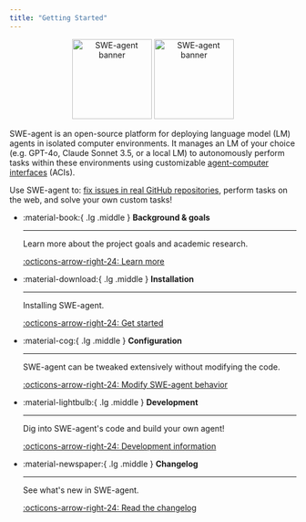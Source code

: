 ```yaml
---
title: "Getting Started"
---
```


<div style="text-align: center;">
    <img class="light-mode-only" src="assets/readme_assets/swe-agent-banner-light.svg" alt="SWE-agent banner" style="height: 10em;">
    <img class="dark-mode-only" src="assets/readme_assets/swe-agent-banner-dark.svg" alt="SWE-agent banner" style="height: 10em;">
</div>

SWE-agent is an open-source platform for deploying language model (LM) agents in isolated computer environments.
It manages an LM of your choice (e.g. GPT-4o, Claude Sonnet 3.5, or a local LM) to autonomously perform tasks within these environments using customizable [agent-computer interfaces](https://arxiv.org/abs/2405.15793) (ACIs).

Use SWE-agent to: [fix issues in real GitHub repositories](background#swe-agent), perform tasks on the web, and solve your own custom tasks!

<div class="grid cards" markdown>

-   :material-book:{ .lg .middle } __Background & goals__

    ---

    Learn more about the project goals and academic research.

    [:octicons-arrow-right-24: Learn more](background/index.md)


-   :material-download:{ .lg .middle } __Installation__

    ---

    Installing SWE-agent.

    [:octicons-arrow-right-24: Get started](installation/index.md)


-   :material-cog:{ .lg .middle } __Configuration__

    ---

    SWE-agent can be tweaked extensively without modifying the code.

    [:octicons-arrow-right-24: Modify SWE-agent behavior](usage/index.md)


-   :material-lightbulb:{ .lg .middle } __Development__

    ---

    Dig into SWE-agent's code and build your own agent!

    [:octicons-arrow-right-24: Development information](reference/index.md)


-   :material-newspaper:{ .lg .middle } __Changelog__

    ---

    See what's new in SWE-agent.

    [:octicons-arrow-right-24: Read the changelog](installation/changelog.md)

</div>
